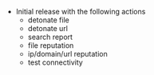 * Initial release with the following actions
    * detonate file
    * detonate url
    * search report
    * file reputation
    * ip/domain/url reputation
    * test connectivity